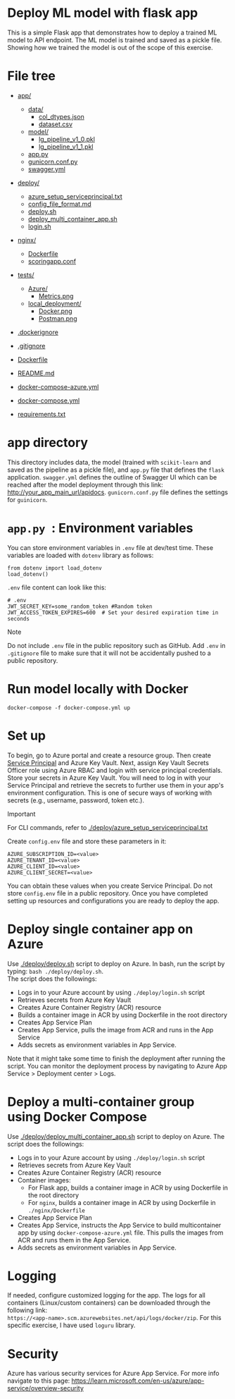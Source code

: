 # Deploy ML model with flask app

This is a simple Flask app that demonstrates how to deploy a trained ML model to API endpoint. The ML model is trained and saved as a pickle file. Showing how we trained the model is out of the scope of this exercise.

# File tree

- [app/](https://github.com/parviz11/flaskapp/tree/main/app)
  - [data/](https://github.com/parviz11/flaskapp/tree/main/app/data)
    - [col_dtypes.json](https://github.com/parviz11/flaskapp/blob/main/app/data/col_dtypes.json)
    - [dataset.csv](https://github.com/parviz11/flaskapp/blob/main/app/data/dataset.csv)
  - [model/](https://github.com/parviz11/flaskapp/tree/main/app/model)
    - [lg_pipeline_v1_0.pkl](https://github.com/parviz11/flaskapp/blob/main/app/model/lg_pipeline_v1_0.pkl)
    - [lg_pipeline_v1_1.pkl](https://github.com/parviz11/flaskapp/blob/main/app/model/lg_pipeline_v1_1.pkl)
  - [app.py](https://github.com/parviz11/flaskapp/blob/main/app/app.py)
  - [gunicorn.conf.py](https://github.com/parviz11/flaskapp/blob/main/app/gunicorn.conf.py)
  - [swagger.yml](https://github.com/parviz11/flaskapp/blob/main/app/swagger.yml)

- [deploy/](https://github.com/parviz11/flaskapp/tree/main/deploy)
  - [azure_setup_serviceprincipal.txt](https://github.com/parviz11/flaskapp/blob/main/deploy/azure_setup_serviceprincipal.txt)
  - [config_file_format.md](https://github.com/parviz11/flaskapp/blob/main/deploy/config_file_format.md)
  - [deploy.sh](https://github.com/parviz11/flaskapp/blob/main/deploy/deploy.sh)
  - [deploy_multi_container_app.sh](https://github.com/parviz11/flaskapp/blob/main/deploy/deploy_multi_container_app.sh)
  - [login.sh](https://github.com/parviz11/flaskapp/blob/main/deploy/login.sh)

- [nginx/](https://github.com/parviz11/flaskapp/tree/main/nginx)
  - [Dockerfile](https://github.com/parviz11/flaskapp/blob/main/nginx/Dockerfile)
  - [scoringapp.conf](https://github.com/parviz11/flaskapp/blob/main/nginx/scoringapp.conf)

- [tests/](https://github.com/parviz11/flaskapp/tree/main/tests)
  - [Azure/](https://github.com/parviz11/flaskapp/tree/main/tests/Azure)
    - [Metrics.png](https://github.com/parviz11/flaskapp/blob/main/tests/Azure/Metrics.png)
  - [local_deployment/](https://github.com/parviz11/flaskapp/tree/main/tests/local_deployment)
    - [Docker.png](https://github.com/parviz11/flaskapp/blob/main/tests/local_deployment/Docker.png)
    - [Postman.png](https://github.com/parviz11/flaskapp/blob/main/tests/local_deployment/Postman.png)

- [.dockerignore](https://github.com/parviz11/flaskapp/blob/main/.dockerignore)
- [.gitignore](https://github.com/parviz11/flaskapp/blob/main/.gitignore)
- [Dockerfile](https://github.com/parviz11/flaskapp/blob/main/Dockerfile)
- [README.md](https://github.com/parviz11/flaskapp/blob/main/README.md)
- [docker-compose-azure.yml](https://github.com/parviz11/flaskapp/blob/main/docker-compose-azure.yml)
- [docker-compose.yml](https://github.com/parviz11/flaskapp/blob/main/docker-compose.yml)
- [requirements.txt](https://github.com/parviz11/flaskapp/blob/main/requirements.txt)



# app directory
This directory includes data, the model (trained with `scikit-learn` and saved as the pipeline as a pickle file), and `app.py` file that defines the `flask` application. `swagger.yml` defines the outline of Swagger UI which can be reached after the model deployment through this link: <http://your_app_main_url/apidocs>. `gunicorn.conf.py` file defines the settings for `guinicorn`.

# `app.py `: Environment variables
You can store environment variables in `.env` file at dev/test time. These variables are loaded with `dotenv` library as follows:

```
from dotenv import load_dotenv
load_dotenv()
```

`.env` file content can look like this:

```
# .env
JWT_SECRET_KEY=some_random_token #Random token
JWT_ACCESS_TOKEN_EXPIRES=600  # Set your desired expiration time in seconds
```
> [!NOTE] 
> Do not include `.env` file in the public repository such as GitHub. Add `.env` in `.gitignore` file to make sure that it will not be accidentally pushed to a public repository.

# Run model locally with Docker

`docker-compose -f docker-compose.yml up`

# Set up

To begin, go to Azure portal and create a resource group. Then create [Service Principal](https://learn.microsoft.com/en-us/cli/azure/azure-cli-sp-tutorial-1?tabs=bash) and Azure Key Vault. Next, assign Key Vault Secrets Officer role using Azure RBAC and login with service principal credentials. Store your secrets in Azure Key Vault. You will need to log in with your Service Principal and retrieve the secrets to further use them in your app's environment configuration. This is one of secure ways of working with secrets (e.g., username, password, token etc.). 

> [!IMPORTANT]  
> For CLI commands, refer to [./deploy/azure_setup_serviceprincipal.txt](https://github.com/parviz11/flaskapp/blob/main/deploy/azure_setup_serviceprincipal.txt)

Create `config.env` file and store these parameters in it:

```
AZURE_SUBSCRIPTION_ID=<value>
AZURE_TENANT_ID=<value>
AZURE_CLIENT_ID=<value>
AZURE_CLIENT_SECRET=<value>
```

You can obtain these values when you create Service Principal.
Do not store `config.env` file in a public repository. 
Once you have completed setting up resources and configurations you are ready to deploy the app.

# Deploy single container app on Azure

Use [./deploy/deploy.sh](https://github.com/parviz11/flaskapp/blob/main/deploy/deploy.sh) script to deploy on Azure. In bash, run the script by typing: `bash ./deploy/deploy.sh`. <br>
The script does the followings:

* Logs in to your Azure account by using `./deploy/login.sh` script
* Retrieves secrets from Azure Key Vault
* Creates Azure Container Registry (ACR) resource
* Builds a container image in ACR by using Dockerfile in the root directory
* Creates App Service Plan
* Creates App Service, pulls the image from ACR and runs in the App Service
* Adds secrets as environment variables in App Service.

Note that it might take some time to finish the deployment after running the script. You can monitor the deployment process by navigating to Azure App Service > Deployment center > Logs.

# Deploy a multi-container group using Docker Compose

Use [./deploy/deploy_multi_container_app.sh](https://github.com/parviz11/flaskapp/blob/main/deploy/deploy_multi_container_app.sh) script to deploy on Azure. The script does the followings:

* Logs in to your Azure account by using `./deploy/login.sh` script
* Retrieves secrets from Azure Key Vault
* Creates Azure Container Registry (ACR) resource
* Container images:
  * For Flask app, builds a container image in ACR by using Dockerfile in the root directory
  * For `nginx`, builds a container image in ACR by using Dockerfile in `./nginx/Dockerfile`
* Creates App Service Plan
* Creates App Service, instructs the App Service to build multicontainer app by using `docker-compose-azure.yml` file. This pulls the images from ACR and runs them in the App Service.
* Adds secrets as environment variables in App Service.


# Logging
If needed, configure customized logging for the app. The logs for all containers (Linux/custom containers) can be downloaded through the following link: <br>
`https://<app-name>.scm.azurewebsites.net/api/logs/docker/zip`. 
For this specific exercise, I have used `loguru` library.

# Security
Azure has various security services for Azure App Service. For more info navigate to this page: https://learn.microsoft.com/en-us/azure/app-service/overview-security